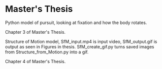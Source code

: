 # Master's Thesis
Python model of pursuit, looking at fixation and how the body rotates.

Chapter 3 of Master's Thesis.


Structure of Motion model, SfM_input.mp4 is input video, SfM_output.gif is output as seen in Figures in thesis. SfM_create_gif.py turns saved images from Structure_from_Motion.py into a gif.

Chapter 4 of Master's Thesis.
